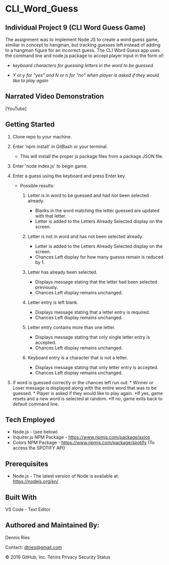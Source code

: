 # CLI_Word_Guess

## Individual Project 9 (CLI Word Guess Game) 

The assignment was to implement Node JS to create a word guess game, similiar in concept to hangman, but tracking guesses left instead of adding to a hangman figure for an incorrect guess. The CLI Word Guess app uses the command line and node.js package to accept player input in the form of:

* *keyboard characters for guessing letters in the word to be guessed*

* *Y or y for "yes" and N or n for "no" when player is asked if they would like to play again*

## Narrated Video Demonstration
[YouTube]
 
## Getting Started
1. Clone repo to your machine.
1. Enter 'npm install' in GitBash or your terminal.
   * This will install the proper js package files from a package JSON file.
1. Enter 'node index.js' to begin game. 
1. Enter a guess using the keyboard and press Enter key.
   * Possible results:
     1. Letter is in word to be guessed and had not been selected already.
          * Blanks in the word matching the letter guessed are updated with that letter.
          * Letter is added to the Letters Already Selected display on the screen.
          
     1. Letter is not in word and has not been selected already. 
          * Letter is added to the Letters Already Selected display on the screen.
          * Chances Left display for how many guesss remain is reduced by 1.
          
     1. Letter has already been selected.
          * Displays message stating that the letter had been selected previously.
          * Chances Left display remains unchanged.
          
     1. Letter entry is left blank.
          * Displays message stating that a letter entry is required.
          * Chances Left display remains unchanged.
          
     1. Letter entry contains more than one letter.
          * Displays message stating that only single letter entry is accepted.
          * Chances Left display remains unchanged.
          
     1. Keyboard entry is a character that is not a letter.
          * Displays message stating that only letter entry is accepted.
          * Chances Left display remains unchanged.
          
  1. If word is guessed correctly or the chances left run out:
    * Winner or Loser message is displayed along with the entire word that was to be guessed.
    * Player is asked if they would like to play again.
      *If yes, game resets and a new word is selected at random.
      *If no, game exits back to default command line.
                     
## Tech Employed
* Node.js - (see below)
* Inquirer.js NPM Package - https://www.npmjs.com/package/axios
* Colors NPM Package - https://www.npmjs.com/package/spotify  (To access the SPOTIFY API)

## Prerequisites
* Node.js - The latest version of Node is available at: https://nodejs.org/en/

## Built With
VS Code - Text Editor
## Authored and Maintained By:
Dennis Ries

Contact: dtries@gmail.com

© 2019 GitHub, Inc.
Terms
Privacy
Security
Status
